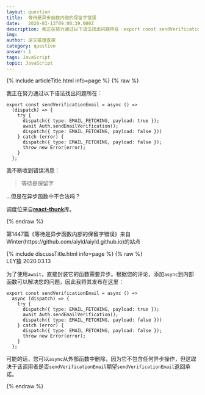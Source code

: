 ```yaml
---
layout: question
title:  等待是异步函数内部的保留字错误
date:   2020-03-13T09:00:39.000Z
description: 我正在努力通过以下语法找出问题所在：export const sendVerificationEmail = async () =>  (dispa...
img: 
author: 逆天猿理查德
category: question
answer: 1
tags: JavaScript
topic: JavaScript
---
```

<div class="article-root">
  <div class="article">
    {% include articleTitle.html info=page %}
    {% raw %}
    <div class="article-content"><p><font style="vertical-align: inherit;"><font style="vertical-align: inherit;">我正在努力通过以下语法找出问题所在：</font></font></p>

<pre><code>export const sendVerificationEmail = async () =&gt;<font></font>
  (dispatch) =&gt; {<font></font>
    try {<font></font>
      dispatch({ type: EMAIL_FETCHING, payload: true });<font></font>
      await Auth.sendEmailVerification();<font></font>
      dispatch({ type: EMAIL_FETCHING, payload: false }))<font></font>
    } catch (error) {<font></font>
      dispatch({ type: EMAIL_FETCHING, payload: false });<font></font>
      throw new Error(error);<font></font>
    }<font></font>
  };<font></font>
</code></pre>

<p><font style="vertical-align: inherit;"><font style="vertical-align: inherit;">我不断收到错误消息：</font></font></p>

<blockquote>
  <p><font style="vertical-align: inherit;"><font style="vertical-align: inherit;">等待是保留字</font></font></p>
</blockquote>

<p><font style="vertical-align: inherit;"><font style="vertical-align: inherit;">...但是在异步函数中不合法吗？</font></font></p>

<p><font style="vertical-align: inherit;"><font style="vertical-align: inherit;">调度位来自</font></font><a href="https://github.com/gaearon/redux-thunk" rel="noreferrer"><strong><font style="vertical-align: inherit;"><font style="vertical-align: inherit;">react-thunk</font></font></strong></a><font style="vertical-align: inherit;"><font style="vertical-align: inherit;">库。</font></font></p></div>
    {% endraw %}
  </div>
  <p class="winter_mark">第1447篇《等待是异步函数内部的保留字错误》来自Winter(https://github.com/aiyld/aiyld.github.io)的站点</p>
  <div class="discuss-wrapper">
    {% include discussTitle.html info=page %}
    {% raw %}
    <div class="discuss-list">
    <div class="discuss-item">
        <div class="discuss-parent">
          <div class="discuss-meta">
            <span class="discuss-user">LEY猿</span>
            <span class="discuss-time">2020.03.13</span>
          </div>
          <div class="discuss-comment"><p><font style="vertical-align: inherit;"><font style="vertical-align: inherit;">为了使用</font></font><code>await</code><font style="vertical-align: inherit;"><font style="vertical-align: inherit;">，直接封装它的函数需要异步。</font><font style="vertical-align: inherit;">根据您的评论，添加</font></font><code>async</code><font style="vertical-align: inherit;"><font style="vertical-align: inherit;">到内部函数可以解决您的问题，因此我将其发布在这里：</font></font></p>

<pre><code>export const sendVerificationEmail = async () =&gt;<font></font>
  async (dispatch) =&gt; {<font></font>
    try {<font></font>
      dispatch({ type: EMAIL_FETCHING, payload: true });<font></font>
      await Auth.sendEmailVerification();<font></font>
      dispatch({ type: EMAIL_FETCHING, payload: false }))<font></font>
    } catch (error) {<font></font>
      dispatch({ type: EMAIL_FETCHING, payload: false });<font></font>
      throw new Error(error);<font></font>
    }<font></font>
  };<font></font>
</code></pre>

<p><font style="vertical-align: inherit;"><font style="vertical-align: inherit;">可能的话，您可以</font></font><code>async</code><font style="vertical-align: inherit;"><font style="vertical-align: inherit;">从外部函数中</font><font style="vertical-align: inherit;">删除，</font><font style="vertical-align: inherit;">因为它不包含任何异步操作，但这取决于该调用者是否</font></font><code>sendVerificationEmail</code><font style="vertical-align: inherit;"><font style="vertical-align: inherit;">期望</font></font><code>sendVerificationEmail</code><font style="vertical-align: inherit;"><font style="vertical-align: inherit;">返回承诺。</font></font></p></div>
        </div></div>
    </div>
    {% endraw %}
  </div>
<div>
